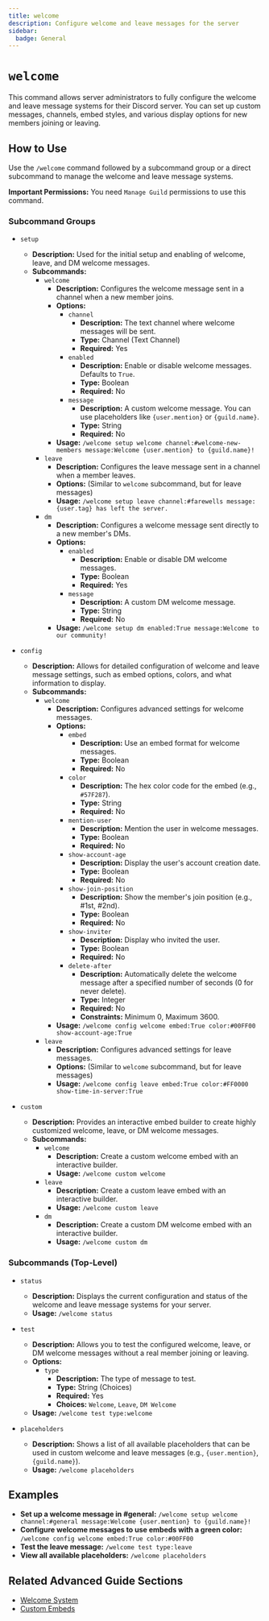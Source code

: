```yaml
---
title: welcome
description: Configure welcome and leave messages for the server
sidebar:
  badge: General
---
```


# `welcome`

This command allows server administrators to fully configure the welcome and leave message systems for their Discord server. You can set up custom messages, channels, embed styles, and various display options for new members joining or leaving.

## How to Use

Use the `/welcome` command followed by a subcommand group or a direct subcommand to manage the welcome and leave message systems.

**Important Permissions:** You need `Manage Guild` permissions to use this command.

### Subcommand Groups

*   `setup`
    *   **Description:** Used for the initial setup and enabling of welcome, leave, and DM welcome messages.
    *   **Subcommands:**
        *   `welcome`
            *   **Description:** Configures the welcome message sent in a channel when a new member joins.
            *   **Options:**
                *   `channel`
                    *   **Description:** The text channel where welcome messages will be sent.
                    *   **Type:** Channel (Text Channel)
                    *   **Required:** Yes
                *   `enabled`
                    *   **Description:** Enable or disable welcome messages. Defaults to `True`.
                    *   **Type:** Boolean
                    *   **Required:** No
                *   `message`
                    *   **Description:** A custom welcome message. You can use placeholders like `{user.mention}` or `{guild.name}`.
                    *   **Type:** String
                    *   **Required:** No
            *   **Usage:** `/welcome setup welcome channel:#welcome-new-members message:Welcome {user.mention} to {guild.name}!`
        *   `leave`
            *   **Description:** Configures the leave message sent in a channel when a member leaves.
            *   **Options:** (Similar to `welcome` subcommand, but for leave messages)
            *   **Usage:** `/welcome setup leave channel:#farewells message:{user.tag} has left the server.`
        *   `dm`
            *   **Description:** Configures a welcome message sent directly to a new member's DMs.
            *   **Options:**
                *   `enabled`
                    *   **Description:** Enable or disable DM welcome messages.
                    *   **Type:** Boolean
                    *   **Required:** Yes
                *   `message`
                    *   **Description:** A custom DM welcome message.
                    *   **Type:** String
                    *   **Required:** No
            *   **Usage:** `/welcome setup dm enabled:True message:Welcome to our community!`

*   `config`
    *   **Description:** Allows for detailed configuration of welcome and leave message settings, such as embed options, colors, and what information to display.
    *   **Subcommands:**
        *   `welcome`
            *   **Description:** Configures advanced settings for welcome messages.
            *   **Options:**
                *   `embed`
                    *   **Description:** Use an embed format for welcome messages.
                    *   **Type:** Boolean
                    *   **Required:** No
                *   `color`
                    *   **Description:** The hex color code for the embed (e.g., `#57F287`).
                    *   **Type:** String
                    *   **Required:** No
                *   `mention-user`
                    *   **Description:** Mention the user in welcome messages.
                    *   **Type:** Boolean
                    *   **Required:** No
                *   `show-account-age`
                    *   **Description:** Display the user's account creation date.
                    *   **Type:** Boolean
                    *   **Required:** No
                *   `show-join-position`
                    *   **Description:** Show the member's join position (e.g., #1st, #2nd).
                    *   **Type:** Boolean
                    *   **Required:** No
                *   `show-inviter`
                    *   **Description:** Display who invited the user.
                    *   **Type:** Boolean
                    *   **Required:** No
                *   `delete-after`
                    *   **Description:** Automatically delete the welcome message after a specified number of seconds (0 for never delete).
                    *   **Type:** Integer
                    *   **Required:** No
                    *   **Constraints:** Minimum 0, Maximum 3600.
            *   **Usage:** `/welcome config welcome embed:True color:#00FF00 show-account-age:True`
        *   `leave`
            *   **Description:** Configures advanced settings for leave messages.
            *   **Options:** (Similar to `welcome` subcommand, but for leave messages)
            *   **Usage:** `/welcome config leave embed:True color:#FF0000 show-time-in-server:True`

*   `custom`
    *   **Description:** Provides an interactive embed builder to create highly customized welcome, leave, or DM welcome messages.
    *   **Subcommands:**
        *   `welcome`
            *   **Description:** Create a custom welcome embed with an interactive builder.
            *   **Usage:** `/welcome custom welcome`
        *   `leave`
            *   **Description:** Create a custom leave embed with an interactive builder.
            *   **Usage:** `/welcome custom leave`
        *   `dm`
            *   **Description:** Create a custom DM welcome embed with an interactive builder.
            *   **Usage:** `/welcome custom dm`

### Subcommands (Top-Level)

*   `status`
    *   **Description:** Displays the current configuration and status of the welcome and leave message systems for your server.
    *   **Usage:** `/welcome status`

*   `test`
    *   **Description:** Allows you to test the configured welcome, leave, or DM welcome messages without a real member joining or leaving.
    *   **Options:**
        *   `type`
            *   **Description:** The type of message to test.
            *   **Type:** String (Choices)
            *   **Required:** Yes
            *   **Choices:** `Welcome`, `Leave`, `DM Welcome`
    *   **Usage:** `/welcome test type:welcome`

*   `placeholders`
    *   **Description:** Shows a list of all available placeholders that can be used in custom welcome and leave messages (e.g., `{user.mention}`, `{guild.name}`).
    *   **Usage:** `/welcome placeholders`

## Examples

*   **Set up a welcome message in #general:**
    `/welcome setup welcome channel:#general message:Welcome {user.mention} to {guild.name}!`
*   **Configure welcome messages to use embeds with a green color:**
    `/welcome config welcome embed:True color:#00FF00`
*   **Test the leave message:**
    `/welcome test type:leave`
*   **View all available placeholders:**
    `/welcome placeholders`

## Related Advanced Guide Sections

*   [Welcome System](/advanced-guide/server-management/welcome_system)
*   [Custom Embeds](/advanced-guide/content-creation/custom_embeds)